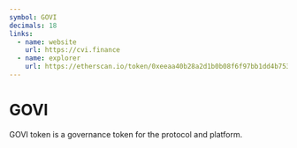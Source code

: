 ```yaml
---
symbol: GOVI
decimals: 18
links:
  - name: website
    url: https://cvi.finance
  - name: explorer
    url: https://etherscan.io/token/0xeeaa40b28a2d1b0b08f6f97bb1dd4b75316c6107
---
```


# GOVI

GOVI token is a governance token for the protocol and platform.
